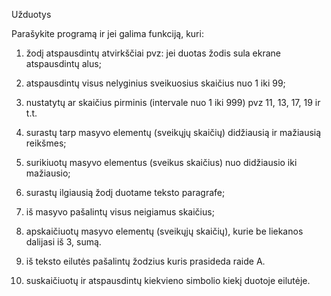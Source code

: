 ﻿Užduotys

Parašykite programą ir jei galima funkciją, kuri: 

1. žodį atspausdintų atvirkščiai pvz: jei duotas žodis sula ekrane atspausdintų alus;

2. atspausdintų visus nelyginius sveikuosius skaičius nuo 1 iki 99;

3. nustatytų ar skaičius pirminis (intervale nuo 1 iki 999) pvz 11, 13, 17, 19 ir t.t.

4. surastų tarp masyvo elementų (sveikųjų skaičių) didžiausią ir mažiausią reikšmes;

5. surikiuotų masyvo elementus (sveikus skaičius) nuo didžiausio iki mažiausio;

6. surastų ilgiausią žodį duotame teksto paragrafe;

7. iš masyvo pašalintų visus neigiamus skaičius;

8. apskaičiuotų masyvo elementų (sveikųjų skaičių), kurie be liekanos dalijasi iš 3, sumą.

9. iš teksto eilutės pašalintų žodzius kuris prasideda raide A.

10. suskaičiuotų ir atspausdintų kiekvieno simbolio kiekį duotoje eilutėje.
